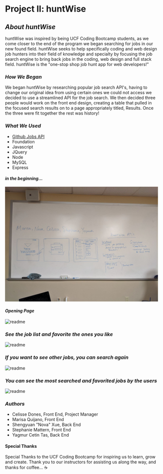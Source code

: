 # **Project II: huntWise**

## _About huntWise_

huntWise was inspired by being UCF Coding Bootcamp students, as we come closer to the end of the program we began searching for jobs in our new found field. huntWise seeks to help specifically coding and web design job hunters into their field of knowledge and specialty by focusing the job search engine to bring back jobs in the coding, web design and full stack field. huntWise is the "one-stop shop job hunt app for web developers!"

### _How We Began_

We began huntWise by researching popular job search API's, having to change our original idea from using certain ones we could not access we decided to use a streamlined API for the job search. We then decided three people would work on the front end design, creating a table that pulled in the focused search results on to a page appropriately titled, Results. Once the three were fit together the rest was history! 

### _What We Used_

* [Github Jobs API](https://jobs.github.com/api)
* Foundation
* Javascript
* JQuery
* Node
* MySQL
* Express

#### _in the beginning..._

![readme](/public/images/readmeuse.jpg)

#### _Opening Page_

![readme](/public/images/index.gif)

### _See the job list and favorite the ones you like_

![readme](/public/images/details-fav.gif)

### _If you want to see other jobs, you can search again_

![readme](/public/images/search-again.gif)

### _You can see the most searched and favorited jobs by the users_

![readme](/public/images/most-searched-fav.gif)

### _Authors_

* Celisse Dones, Front End, Project Manager
* Marisa Quijano, Front End
* Shengyuan "Nova" Xue, Back End
* Stephanie Mattern, Front End 
* Yagmur Cetin Tas, Back End

#### Special Thanks

Special Thanks to the UCF Coding Bootcamp for inspiring us to learn, grow and create. Thank you to our instructors for assisting us along the way, and thanks for coffee... :coffee:


 





